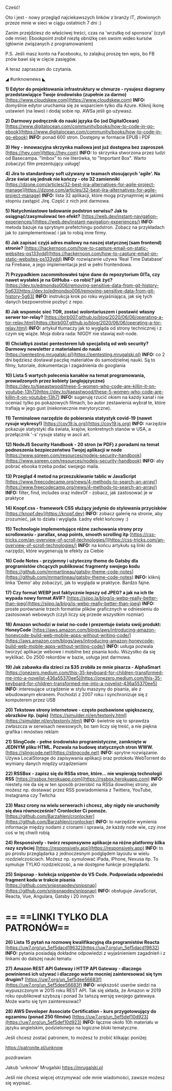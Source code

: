 Cześć!

Oto i jest - nowy przegląd najciekawszych linków z branży IT, złowionych przeze mnie w sieci w ciągu ostatnich 7 dni :)

Zanim przejdziesz do właściwej treści, czas na 'wrzutkę od sponsora' (czyli ode mnie):
Ebookpoint zrobił niezłą obniżkę cen swoim wideo kursów (głównie związanych z programowaniem)
 

P.S. Jeśli masz konto na Facebooku, to zalajkuj proszę ten wpis, bo FB znów bawi się w cięcie zasięgów.

 

A teraz zapraszam do czytania.

 

◢ #unknownews ◣


**1) Edytor do projektowania infrastruktury w chmurze - rysujesz diagramy przedstawiające Twoje środowisko (zupełnie za darmo)**
[https://www.cloudskew.com](https://www.cloudskew.com)
**INFO:** domyślnie edytor uruchamia się ze wsparciem tylko dla Azure. Kliknij ikonę ustawień (na lewo) i dodaj sobie np. AWSa jeśli go używasz.


**2) Darmowy podręcznik do nauki języka Go (od DigitalOcean)**
[https://www.digitalocean.com/community/books/how-to-code-in-go-ebook](https://www.digitalocean.com/community/books/how-to-code-in-go-ebook)
**INFO:** ponad 600 stron. Dostępny w formacie EPUB i PDF


**3) Hey - innowacyjna skrzynka mailowa jest już dostępna bez zaproszeń**
[https://hey.com](https://hey.com)
**INFO:** to skrzynka stworzona przez ludzi od Basecampa. "Imbox" to nie literówka, to "Important Box". Warto zobaczyć film prezentujący usługę!


**4) Jira to standardowy soft używany w teamach stosujących 'agile'. Na Jirze świat się jednak nie kończy - oto 32 zamienniki**
[https://dzone.com/articles/32-best-jira-alternatives-for-agile-project-manage](https://dzone.com/articles/32-best-jira-alternatives-for-agile-project-manage)
**INFO:** lista 32 aplikacji, które mogą przynajmniej w jakimś stopniu zastąpić Jirę. Część z nich jest darmowa.


**5) Natychmiastowe ładowanie podstron serwisu? Jak to osiągnąć/zasymulować ten efekt?**
[https://web.dev/instant-navigation-experiences/](https://web.dev/instant-navigation-experiences/)
**INFO:** metoda bazuje na sprytnym prefetchingu podstron. Zobacz na przykładach jak to zaimplementować i jak to robią inne firmy.


**6) Jak zapisać czyjś adres mailowy na naszej statycznej (sam frontend) stronie?**
[https://hackernoon.com/how-to-capture-email-on-static-websites-ps133ydd](https://hackernoon.com/how-to-capture-email-on-static-websites-ps133ydd)
**INFO:** rozwiązanie używa 'Real Time Database' na Firebase, a jego implementacja jest w pełni frontendowa.


**7) Przypadkiem zacommitowałeś tajne dane do repozytorium GITa, czy nawet wysłałeś je na GitHuba - co robić? jak żyć?**
[https://dev.to/edmondso006/removing-sensitive-data-from-git-history-5g63](https://dev.to/edmondso006/removing-sensitive-data-from-git-history-5g63)
**INFO:** instrukcja krok po roku wyjaśniająca, jak się tych danych bezpowrotnie pozbyć z repo.


**8) Jak wspomóc sieć TOR, zostać wolontariuszem i postawić własny serwer tor-relay?**
[https://birb007.github.io/blog/2020/06/06/operating-a-tor-relay.html](https://birb007.github.io/blog/2020/06/06/operating-a-tor-relay.html)
**INFO:** artykuł tłumaczy jak to wygląda od strony technicznej i z czym się wiąże. Moja dobra rada: NIGDY nie stawiaj exit-node.


**9) Chciałbyś zostać pentesterem lub specjalistą od web security? Darmowy newsletter z materiałami do nauki**
[https://pentesting.mrugalski.pl](https://pentesting.mrugalski.pl)
**INFO:** co 2 dni będziesz dostawał paczkę materiałów do samodzielnej nauki. Są to filmy, tutoriale, dokumentacja i zagadnienia do googlania


**10) Lista 5 wartych polecenia kanałów na temat programowania, prowadzonych przez kobiety (anglojęzyczne)**
[https://dev.to/tiaeastwood/these-5-women-who-code-are-killin-it-on-youtube-13h7](https://dev.to/tiaeastwood/these-5-women-who-code-are-killin-it-on-youtube-13h7)
**INFO:** sugeruję rzucić okiem na każdy kanał i nie oceniać tylko po pokazowych filmach, bo autor zestawienia wybrał te, które trafiają w jego gust (niekoniecznie merytoryczne).


**11) Terminalowe narzędzie do pobierania statystyk covid-19 (nawet rysuje wykresy!)**
[https://cov19.js.org](https://cov19.js.org)
**INFO:** narzędzie pokazuje statystyki dla świata, krajów, konkretnych stanów w USA, a przełącznik '-s' rysuje statsy w ascii art.


**12) NodeJS Security Handbook - 20 stron (w PDF) z poradami na temat podnoszenia bezpieczeństwa Twojej aplikacji w node**
[https://www.sqreen.com/resources/nodejs-security-handbook](https://www.sqreen.com/resources/nodejs-security-handbook)
**INFO:** aby pobrać ebooka trzeba podać swojego maila.


**13) Przegląd 4 metod na przeszukiwanie tablic w JavaScript**
[https://www.freecodecamp.org/news/4-methods-to-search-an-array/](https://www.freecodecamp.org/news/4-methods-to-search-an-array/)
**INFO:** filter, find, includes oraz indexOf - zobacz, jak zastosować je w praktyce


**14) Knopf.css - framework CSS służący jedynie do stylowania przycisków**
[https://knopf.dev](https://knopf.dev)
**INFO:** zobacz galerię na stronie, aby zrozumieć, jak to działa i wygląda. Ładny efekt końcowy :)


**15) Technologie implementujące różne zachowania strony przy scrollowaniu - parallax, snap points, smooth scrolling itp**
[https://css-tricks.com/an-overview-of-scroll-technologies/](https://css-tricks.com/an-overview-of-scroll-technologies/)
**INFO:** na końcu artykułu są linki do narzędzi, które wygenerują te efekty za Ciebie


**16) Code Notes - przyjemny i użyteczny theme do Gatsby dla programistów chcących publikować fragmenty swojego kodu**
[https://github.com/mrmartineau/gatsby-theme-code-notes](https://github.com/mrmartineau/gatsby-theme-code-notes)
**INFO:** kliknij linka 'Demo' aby zobaczyć, jak to wygląda w praktyce. Bardzo fajne.


**17) Czy format WEBP jest faktycznie lepszy od JPEG? a jak na ich tle wypada nowy format AVIF?**
[https://siipo.la/blog/is-webp-really-better-than-jpeg](https://siipo.la/blog/is-webp-really-better-than-jpeg)
**INFO:** proste porównanie trzech formatów plików graficznych w odniesieniu do zastosowań webowych (czyli liczy się przede wszystkim rozmiar)


**18) Amazon wchodzi w świat no-code i prezentuje światu swój produkt: HoneyCode**
[https://aws.amazon.com/blogs/aws/introducing-amazon-honeycode-build-web-mobile-apps-without-writing-code/](https://aws.amazon.com/blogs/aws/introducing-amazon-honeycode-build-web-mobile-apps-without-writing-code/)
**INFO:** usługa pozwala tworzyć aplikacje webowe i mobilne bez pisania kodu. Wszystko da się wyklikać. Do 2500 rekordów w bazie, usługa jest darmowa.


**19) Jak zabawka dla dzieci za $35 zrobiła ze mnie pisarza - AlphaSmart**
[https://onezero.medium.com/this-35-keyboard-for-children-transformed-me-into-a-novelist-436a55370ee5](https://onezero.medium.com/this-35-keyboard-for-children-transformed-me-into-a-novelist-436a55370ee5)
**INFO:** interesujące urządzenie w stylu maszyny do pisania, ale z wbudowanym ekranem. Pochodzi z 2007 roku i synchronizuje się z komputerem przez USB


**20) Tekstowe strony internetowe - często pozbawione upiększaczy, obrazków itp. (spis)**
[https://sjmulder.nl/en/textonly.html](https://sjmulder.nl/en/textonly.html)
**INFO:** świetnie się to sprawdza zwłaszcza w serwisach newsowych, bo tam liczy się treść, a nie piękna grafika i mnóstwo reklam


**21) SlingCode - pełne środowisko programistyczne, zamknięte w JEDNYM pliku HTML. Pozwala na budowę statycznych stron WWW.**
[https://slingcode.net](https://slingcode.net)
**INFO:** sprytne rozwiązanie. Używa LocalStorage do zapisywania aplikacji oraz protokołu WebTorrent do wymiany danych między urządzeniami


**22) RSSBox - zapisz się do RSSa stron, które... nie wspierają technologii RSS**
[https://rssbox.herokuapp.com](https://rssbox.herokuapp.com)
**INFO:** niestety nie da się w ten sposób przerobić na RSSa dowolnej strony, ale możesz np. dostawać przez RSS powiadomienia z Twittera, YouTube, Instagrama czy Twitcha


**23) Masz crony na wielu serwerach i chcesz, aby nigdy nie uruchomiły się dwa równocześnie? Cronlocker Ci pomoże.**
[https://github.com/Barzahlen/cronlocker](https://github.com/Barzahlen/cronlocker)
**INFO:** to narzędzie wymienia informacje między nodami z cronami i sprawia, że każdy node wie, czy inne coś w tej chwili robią


**24) Responsively - twórz responsywne aplikacje na różne platformy kilka razy szybciej**
[https://responsively.app](https://responsively.app)
**INFO:** to po prostu przeglądarka z jednoczesnym podglądem layoutu w wielu rozdzielczościach. Możesz np. symulować iPada, iPhone, Nexusa itp. To symuluje TYLKO rozdzielczość, a nie dostępne funkcje przeglądarki.


**25) Snipsnap - kolekcja snippetów do VS Code. Podpowiada odpowiedni fragment kodu w trakcie pisania**
[https://github.com/snipsnapdev/snipsnap](https://github.com/snipsnapdev/snipsnap)
**INFO:** obsługuje JavaScript, Reacta, Vue, Angulara, Gatsby i 20 innych


== **==LINKI TYLKO DLA PATRONÓW==**
 ==

**26) Lista 15 pytań na rozmowę kwalifikacyjną dla programistów Reacta**
[https://uw7.org/un_5ef5dacd19632](https://uw7.org/un_5ef5dacd19632)
**INFO:** pytania posiadają dokładne odpowiedzi z wyjaśnieniem zagadnień i z linkami do dalszej nauki tematu


**27) Amazon REST API Gateway i HTTP API Gateway - dlaczego powinieneś ich używać i dlaczego warto mocniej zainteresować się tym drugim?**
[https://uw7.org/un_5ef5dee56683f](https://uw7.org/un_5ef5dee56683f)
**INFO:** większość userów siedzi na wypuszczonym w 2015 roku REST API. Tak się składa, że Amazon w 2019 roku opublikował szybszą i ponad 3x tańszą wersję swojego gatewaya. Może warto się tym zainteresować?


**28) AWS Developer Associate Certification - kurs przygotowujący do egzaminu (ponad 250 filmów)**
[https://uw7.org/un_5ef5def10d923](https://uw7.org/un_5ef5def10d923)
**INFO:** łącznie około 10h materiału w języku angielskim, podzielonego na logiczne bloki tematyczne.


 

Jeśli chcesz zostać patronem, to możesz to zrobić klikając poniżej:

https://patronite.pl/unknow

 
pozdrawiam

Jakub 'unknow' Mrugalski
https://mrugalski.pl
 

Jeśli nie chcesz więcej otrzymywać ode mnie wiadomości, zawsze możesz się wypisać.
